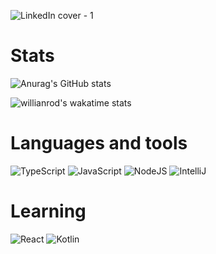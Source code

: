 ![LinkedIn cover - 1](https://user-images.githubusercontent.com/72504099/127746598-d41cab92-8f1b-49a0-b346-5b3617712dfb.png)

<h1 align="left">Stats</h1>


![Anurag's GitHub stats](https://github-readme-stats.vercel.app/api?username=akavvi&show_icons=true&theme=dark&border_color=5AC69F&icon_color=5AC69F&title_color=5AC69F) 


![willianrod's wakatime stats](https://github-readme-stats.vercel.app/api/wakatime?username=akavi&theme=dark&border_color=5AC69F&icon_color=5AC69F&title_color=5AC69F)



<h1 align="left">Languages and tools</h1>

![TypeScript](https://img.shields.io/badge/-TypeScript-1c1c1c?style=for-the-badge&logo=typescript&logoColor=5AC69F)
![JavaScript](https://img.shields.io/badge/-JavaScript-1c1c1c?style=for-the-badge&logo=javascript&logoColor=5AC69F)
![NodeJS](https://img.shields.io/badge/-NodeJS-1c1c1c?style=for-the-badge&logo=nodedotjs&logoColor=5AC69F)
![IntelliJ](https://img.shields.io/badge/-IntellIj-1c1c1c?style=for-the-badge&logo=intellijidea&logoColor=5AC69F)

<h1 align="left">Learning</h1>


![React](https://img.shields.io/badge/-React-1c1c1c?style=for-the-badge&logo=react&logoColor=5AC69F)
![Kotlin](https://img.shields.io/badge/-Kotlin-1c1c1c?style=for-the-badge&logo=kotlin&logoColor=5AC69F)


